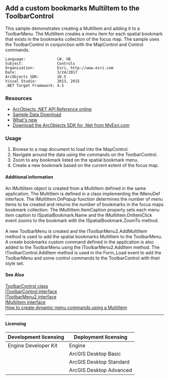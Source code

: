 ## Add a custom bookmarks MultiItem to the ToolbarControl

  <div xmlns="http://www.w3.org/1999/xhtml" xmlns:my="http://schemas.microsoft.com/office/infopath/2003/myXSD/2006-02-10T23:25:53">This sample demonstrates creating a MultiItem and adding it to a ToolbarMenu. The MultiItem creates a menu item for each spatial bookmark that exists in the bookmarks collection of the focus map. The sample uses the ToolbarControl in conjunction with the MapControl and Control commands. </div>  


<!-- TODO: Fill this section below with metadata about this sample-->
```
Language:              C#, VB
Subject:               Controls
Organization:          Esri, http://www.esri.com
Date:                  3/24/2017
ArcObjects SDK:        10.5
Visual Studio:         2013, 2015
.NET Target Framework: 4.5
```

### Resources

* [ArcObjects .NET API Reference online](http://desktop.arcgis.com/en/arcobjects/latest/net/webframe.htm)  
* [Sample Data Download](../../releases)  
* [What's new](http://desktop.arcgis.com/en/arcobjects/latest/net/webframe.htm#05247c04-bfd9-4e36-ae09-bc6e833c3b14.htm)  
* [Download the ArcObjects SDK for .Net from MyEsri.com](https://my.esri.com/)  

### Usage
1. Browse to a map document to load into the MapControl.   
1. Navigate around the data using the commands on the ToolbarControl.   
1. Zoom to any bookmark listed on the spatial bookmark menu.  
1. Create a new bookmark based on the current extent of the focus map.   





#### Additional information  
<div xmlns="http://www.w3.org/1999/xhtml" xmlns:my="http://schemas.microsoft.com/office/infopath/2003/myXSD/2006-02-10T23:25:53">An IMultiItem object is created from a MultiItem defined in the same application. The MultiItem is defined in a class implementing the IMenuDef interface. The IMultiItem.OnPopup function determines the number of menu items to be created and returns the number of bookmarks in the focus maps bookmark collection. The IMultiItem.ItemCaption property sets each menu item caption to ISpatialBookmark.Name and the IMultiItem.OnItemClick event zooms to the bookmark with the ISpatialBookmark.ZoomTo method. </div>  
<div xmlns="http://www.w3.org/1999/xhtml" xmlns:my="http://schemas.microsoft.com/office/infopath/2003/myXSD/2006-02-10T23:25:53"> </div>  
<div xmlns="http://www.w3.org/1999/xhtml" xmlns:my="http://schemas.microsoft.com/office/infopath/2003/myXSD/2006-02-10T23:25:53">A new ToolbarMenu is created and the IToolbarMenu2.AddMultiItem method is used to add the spatial bookmarks MultiItem to the ToolbarMenu. A create bookmarks custom command defined in the application is also added to the ToolbarMenu using the IToolbarMenu2.AddItem method. The IToolbarControl.AddItem method is used in the Form_Load event to add the ToolbarMenu and some control commands to the ToolbarControl with their style set. </div>  


#### See Also  
[ToolbarControl class](http://desktop.arcgis.com/search/?q=ToolbarControl%20class&p=0&language=en&product=arcobjects-sdk-dotnet&version=&n=15&collection=help)  
[IToolbarControl interface](http://desktop.arcgis.com/search/?q=IToolbarControl%20interface&p=0&language=en&product=arcobjects-sdk-dotnet&version=&n=15&collection=help)  
[IToolbarMenu2 interface](http://desktop.arcgis.com/search/?q=IToolbarMenu2%20interface&p=0&language=en&product=arcobjects-sdk-dotnet&version=&n=15&collection=help)  
[IMultiItem interface](http://desktop.arcgis.com/search/?q=IMultiItem%20interface&p=0&language=en&product=arcobjects-sdk-dotnet&version=&n=15&collection=help)  
[How to create dynamic menu commands using a MultiItem](http://desktop.arcgis.com/search/?q=How%20to%20create%20dynamic%20menu%20commands%20using%20a%20MultiItem&p=0&language=en&product=arcobjects-sdk-dotnet&version=&n=15&collection=help)  


---------------------------------

#### Licensing  
| Development licensing | Deployment licensing | 
| ------------- | ------------- | 
| Engine Developer Kit | Engine |  
|  | ArcGIS Desktop Basic |  
|  | ArcGIS Desktop Standard |  
|  | ArcGIS Desktop Advanced |  



